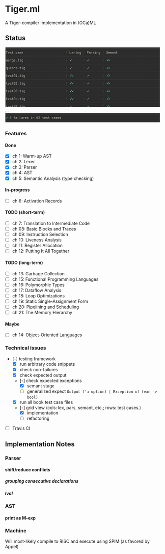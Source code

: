 Tiger.ml
========
A Tiger-compiler implementation in (OCa)ML

Status
------

![screenshot-tests-semant-done-head](screenshots/tests-semant-done-head.jpg)
...
![screenshot-tests-semant-done-tail](screenshots/tests-semant-done-tail.jpg)

### Features
#### Done
- [x] ch 1: Warm-up AST
- [x] ch 2: Lexer
- [x] ch 3: Parser
- [x] ch 4: AST
- [x] ch 5: Semantic Analysis (type checking)
#### In-progress
- [ ] ch 6: Activation Records
#### TODO (short-term)
- [ ] ch 7: Translation to Intermediate Code
- [ ] ch 08: Basic Blocks and Traces
- [ ] ch 09: Instruction Selection
- [ ] ch 10: Liveness Analysis
- [ ] ch 11: Register Allocation
- [ ] ch 12: Putting It All Together
#### TODO (long-term)
- [ ] ch 13: Garbage Collection
- [ ] ch 15: Functional Programming Languages
- [ ] ch 16: Polymorphic Types
- [ ] ch 17: Dataflow Analysis
- [ ] ch 18: Loop Optimizations
- [ ] ch 19: Static Single-Assignment Form
- [ ] ch 20: Pipelining and Scheduling
- [ ] ch 21: The Memory Hierarchy
#### Maybe
- [ ] ch 14: Object-Oriented Languages

### Technical issues
- [-] testing framework
  - [x] run arbitrary code snippets
  - [x] check non-failures
  - [x] check expected output
  - [-] check expected exceptions
    - [x] semant stage
    - [ ] generalized expect `Output ('a option) | Exception of (exn -> bool)`
  - [x] run all book test case files 
  - [-] grid view (cols: lex, pars, semant, etc.; rows: test cases.) 
    - [x] implementation
    - [ ] refactoring
- [ ] Travis CI

Implementation Notes
--------------------

### Parser

#### shift/reduce conflicts
##### grouping consecutive declarations
##### lval

### AST

#### print as M-exp

### Machine
Will most-likely compile to RISC and execute using SPIM (as favored by Appel)
